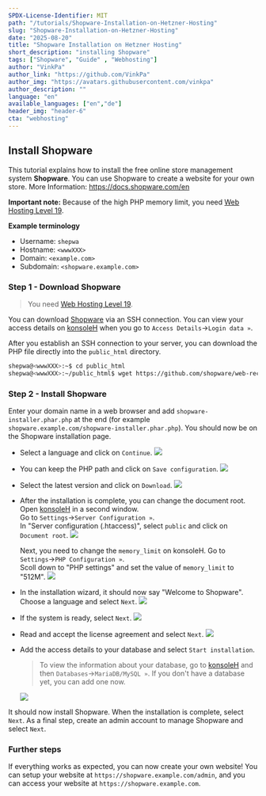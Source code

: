 ```yaml
---
SPDX-License-Identifier: MIT
path: "/tutorials/Shopware-Installation-on-Hetzner-Hosting"
slug: "Shopware-Installation-on-Hetzner-Hosting"
date: "2025-08-20"
title: "Shopware Installation on Hetzner Hosting"
short_description: "installing Shopware"
tags: ["Shopware", "Guide" , "Webhosting"]
author: "VinkPa"
author_link: "https://github.com/VinkPa"
author_img: "https://avatars.githubusercontent.com/vinkpa"
author_description: ""
language: "en"
available_languages: ["en","de"]
header_img: "header-6"
cta: "webhosting"
---
```


## Install Shopware

This tutorial explains how to install the free online store management system **Shopware**. You can use Shopware to create a website for your own store.
More Information: https://docs.shopware.com/en

**Important note:** Because of the high PHP memory limit, you need [Web Hosting Level 19](https://www.hetzner.com/webhosting).

**Example terminology**

* Username: `shepwa`
* Hostname: `<wwwXXX>`
* Domain: `<example.com>`
* Subdomain: `<shopware.example.com>`

### Step 1 - Download Shopware

> You need [Web Hosting Level 19](https://www.hetzner.com/webhosting).
   
You can download [Shopware](https://www.shopware.com/) via an SSH connection. You can view your access details on [konsoleH](https://konsoleh.hetzner.com/) when you go to `Access Details`→`Login data »`.

After you establish an SSH connection to your server, you can download the PHP file directly into the `public_html` directory.

```bash
shepwa@<wwwXXX>:~$ cd public_html
shepwa@<wwwXXX>:~/public_html$ wget https://github.com/shopware/web-recovery/releases/latest/download/shopware-installer.phar.php
```

### Step 2 - Install Shopware

Enter your domain name in a web browser and add `shopware-installer.phar.php` at the end (for example `shopware.example.com/shopware-installer.phar.php`). You should now be on the Shopware installation page.

* Select a language and click on `Continue`.
  ![](images/01_Shopware_installation-language.png)

* You can keep the PHP path and click on `Save configuration`.
  ![](images/02_Shopware_configuration-path.png)

* Select the latest version and click on `Download`.
    ![](images/03_Shopware_version.png)

* After the installation is complete, you can change the document root.  
  Open [konsoleH](https://konsoleh.hetzner.com/) in a second window.  
  Go to `Settings`→`Server Configuration »`.  
  In "Server configuration (.htaccess)", select `public` and click on `Document root`.
  ![](images/04_konsoleH_document-root-change.png)

  Next, you need to change the `memory_limit` on konsoleH.
  Go to `Settings`→`PHP Configuration »`.  
  Scoll down to "PHP settings" and set the value of `memory_limit` to "512M".
  ![](images/05_konsoleH_memory-limit.png)

* In the installation wizard, it should now say "Welcome to Shopware". Choose a language and select `Next`.
  ![](images/06_Shopware_installation-language.png)
* If the system is ready, select `Next`.
  ![](images/07_Shopware_system-ready.png)
* Read and accept the license agreement and select `Next`.
  ![](images/08_Shopware_license-agreement.png)
* Add the access details to your database and select `Start installation`.
  > To view the information about your database, go to [konsoleH](https://konsoleh.hetzner.com/) and then `Databases`→`MariaDB/MySQL »`. If you don't have a database yet, you can add one now.
  
  ![](images/09_Shopware_database.png)

It should now install Shopware. When the installation is complete, select `Next`. As a final step, create an admin account to manage Shopware and select `Next`.

### Further steps

If everything works as expected, you can now create your own website! You can setup your website at `https://shopware.example.com/admin`, and you can access your website at `https://shopware.example.com`.
